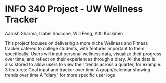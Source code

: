 # INFO 340 Project - UW Wellness Tracker
Aarush Sharma, Isabel Saccone, Will Feng, Altti Koskinen

This project focuses on delivering a more niche Wellness and Fitness tracker catered to college students, with features important to them specifically.
Users will input personal wellness data, visualize their progress over time, and reflect on their experiences through a diary.
All the data is also stored to allow users to view their trends across a quarter, for example.
3 features: 
Goal input and tracker over time
A graph/calendar showing trends over time
A "diary" for more specific user logs

